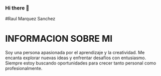 ### Hi there 👋

<!--
**raulms123/raulms123** is a ✨ _special_ ✨ repository because its `README.md` (this file) appears on your GitHub profile.

Here are some ideas to get you started:

- 🔭 I’m currently working on ...
- 🌱 I’m currently learning ...
- 👯 I’m looking to collaborate on ...
- 🤔 I’m looking for help with ...
- 💬 Ask me about ...
- 📫 How to reach me: ...
- 😄 Pronouns: ...
- ⚡ Fun fact: ...
-->
#Raul Marquez Sanchez
  # INFORMACION SOBRE MI
Soy una persona apasionada por el aprendizaje y la creatividad. Me encanta explorar nuevas ideas y enfrentar desafíos con entusiasmo. Siempre estoy buscando oportunidades para crecer tanto personal como profesionalmente. 








